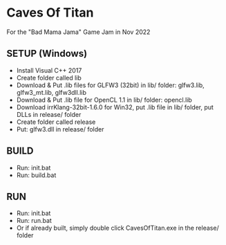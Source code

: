 # Caves Of Titan
For the "Bad Mama Jama" Game Jam in Nov 2022

SETUP (Windows)
---------------

 * Install Visual C++ 2017
 * Create folder called lib
 * Download & Put .lib files for GLFW3 (32bit) in lib/ folder: glfw3.lib, glfw3_mt.lib, glfw3dll.lib
 * Download & Put .lib file for OpenCL 1.1 in lib/ folder: opencl.lib
 * Download irrKlang-32bit-1.6.0 for Win32, put .lib file in lib/ folder, put DLLs in release/ folder
 * Create folder called release
 * Put: glfw3.dll in release/ folder
 
BUILD
-----

 * Run: init.bat
 * Run: build.bat

RUN
---

 * Run: init.bat
 * Run: run.bat
 * Or if already built, simply double click CavesOfTitan.exe in the release/ folder
